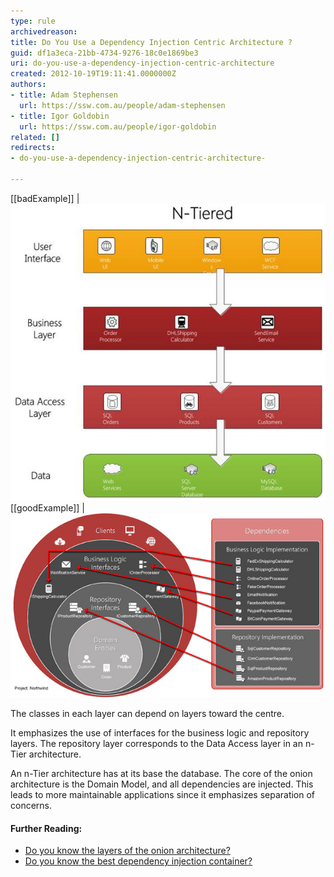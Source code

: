 ```yaml
---
type: rule
archivedreason: 
title: Do You Use a Dependency Injection Centric Architecture ?
guid: df1a3eca-21bb-4734-9276-18c0e1869be3
uri: do-you-use-a-dependency-injection-centric-architecture
created: 2012-10-19T19:11:41.0000000Z
authors:
- title: Adam Stephensen
  url: https://ssw.com.au/people/adam-stephensen
- title: Igor Goldobin
  url: https://ssw.com.au/people/igor-goldobin
related: []
redirects:
- do-you-use-a-dependency-injection-centric-architecture-

---
```


[[badExample]]
| ![N-Tiered architectures do not inherently support dependency injection](dependency-injection-bad.jpg)
[[goodExample]]
| ![The Onion Architecture promotes layers built on interfaces, and then injecting dependencies into those layers. This keeps coupling low, and therefore maintainability high](dependency-injection-good.jpg)
<!--endintro-->

The classes in each layer can depend on layers toward the centre.

It emphasizes the use of interfaces for the business logic and repository layers. The repository layer corresponds to the Data Access layer in an n-Tier architecture.

An n-Tier architecture has at its base the database.
The core of the onion architecture is the Domain Model, and all dependencies are injected. This leads to more maintainable applications since it emphasizes separation of concerns.

####  Further Reading: 

* [Do you know the layers of the onion architecture?](/Pages/The-layers-of-the-onion-architecture.aspx)
* [Do you know the best dependency injection container?](/Do-You-Know-the-Best-Dependency-Injection-Container)
